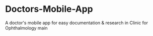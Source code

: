# Doctors-Mobile-App
A doctor's mobile app for easy documentation &amp; research in Clinic for Ophthalmology
main
